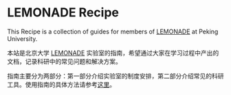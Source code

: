 # LEMONADE Recipe

This Recipe is a collection of guides for members of [LEMONADE](https://www.youwei.xyz) at Peking University.

本站是北京大学 [LEMONADE](https://www.youwei.xyz) 实验室的指南，希望通过大家在学习过程中产出的文档，记录科研中的常见问题和解决方案。

指南主要分为两部分：第一部分介绍实验室的制度安排，第二部分介绍常见的科研工具。使用指南的具体方法请参考[这里](roadmap.md)。
